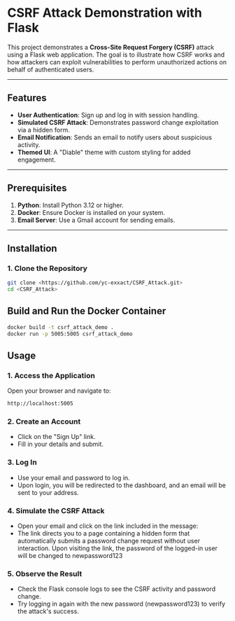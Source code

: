 # CSRF Attack Demonstration with Flask

This project demonstrates a **Cross-Site Request Forgery (CSRF)** attack using a Flask web application. The goal is to illustrate how CSRF works and how attackers can exploit vulnerabilities to perform unauthorized actions on behalf of authenticated users.

---

## Features

- **User Authentication**: Sign up and log in with session handling.
- **Simulated CSRF Attack**: Demonstrates password change exploitation via a hidden form.
- **Email Notification**: Sends an email to notify users about suspicious activity.
- **Themed UI**: A "Diable" theme with custom styling for added engagement.

---

## Prerequisites

1. **Python**: Install Python 3.12 or higher.
2. **Docker**: Ensure Docker is installed on your system.
3. **Email Server**: Use a Gmail account for sending emails.

---


## Installation

### 1. Clone the Repository
```bash
git clone <https://github.com/yc-exxact/CSRF_Attack.git>
cd <CSRF_Attack>
```

## Build and Run the Docker Container
```bash
docker build -t csrf_attack_demo .
docker run -p 5005:5005 csrf_attack_demo
```

## Usage

### 1. Access the Application

Open your browser and navigate to:
```bash
http://localhost:5005

```

### 2. Create an Account
 - Click on the "Sign Up" link.
 - Fill in your details and submit.

### 3. Log In
 - Use your email and password to log in.
 - Upon login, you will be redirected to the dashboard, and an email will be sent to your address.

### 4. Simulate the CSRF Attack
 - Open your email and click on the link included in the message:
 - The link directs you to a page containing a hidden form that automatically submits a password change request without user interaction. Upon visiting the link, the password of the logged-in user will be changed to newpassword123

### 5. Observe the Result
 - Check the Flask console logs to see the CSRF activity and password change.
 - Try logging in again with the new password (newpassword123) to verify the attack's success.